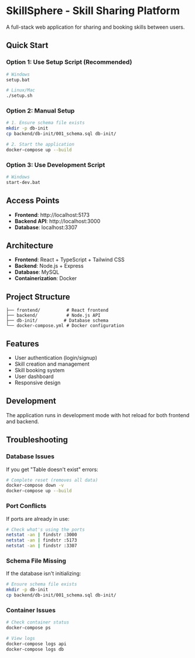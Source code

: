 # SkillSphere - Skill Sharing Platform

A full-stack web application for sharing and booking skills between users.

## Quick Start

### Option 1: Use Setup Script (Recommended)
```bash
# Windows
setup.bat

# Linux/Mac
./setup.sh
```

### Option 2: Manual Setup
```bash
# 1. Ensure schema file exists
mkdir -p db-init
cp backend/db-init/001_schema.sql db-init/

# 2. Start the application
docker-compose up --build
```

### Option 3: Use Development Script
```bash
# Windows
start-dev.bat
```

## Access Points

- **Frontend**: http://localhost:5173
- **Backend API**: http://localhost:3000
- **Database**: localhost:3307

## Architecture

- **Frontend**: React + TypeScript + Tailwind CSS
- **Backend**: Node.js + Express
- **Database**: MySQL
- **Containerization**: Docker

## Project Structure

```
├── frontend/          # React frontend
├── backend/           # Node.js API
├── db-init/          # Database schema
└── docker-compose.yml # Docker configuration
```

## Features

- User authentication (login/signup)
- Skill creation and management
- Skill booking system
- User dashboard
- Responsive design

## Development

The application runs in development mode with hot reload for both frontend and backend.

## Troubleshooting

### Database Issues
If you get "Table doesn't exist" errors:

```bash
# Complete reset (removes all data)
docker-compose down -v
docker-compose up --build
```

### Port Conflicts
If ports are already in use:
```bash
# Check what's using the ports
netstat -an | findstr :3000
netstat -an | findstr :5173
netstat -an | findstr :3307
```

### Schema File Missing
If the database isn't initializing:
```bash
# Ensure schema file exists
mkdir -p db-init
cp backend/db-init/001_schema.sql db-init/
```

### Container Issues
```bash
# Check container status
docker-compose ps

# View logs
docker-compose logs api
docker-compose logs db
```